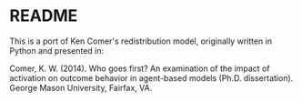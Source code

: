 # README #
This is a port of Ken Comer's redistribution model, originally written in Python and presented in:

Comer, K. W. (2014). Who goes first? An examination of the impact of activation on outcome behavior in agent-based models (Ph.D. dissertation). George Mason University, Fairfax, VA.
